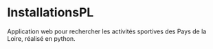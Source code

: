 # InstallationsPL
Application web pour rechercher les activités sportives des Pays de la Loire, réalisé en python.
